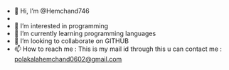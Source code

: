 - 👋 Hi, I’m @Hemchand746
- <br>
- 👀 I’m interested in programming
- 🌱 I’m currently learning programming languages
- 💞️ I’m looking to collaborate on GITHUB
- 📫 How to reach me : This is my mail id through this u can contact me : polakalahemchand0602@gmail.com
